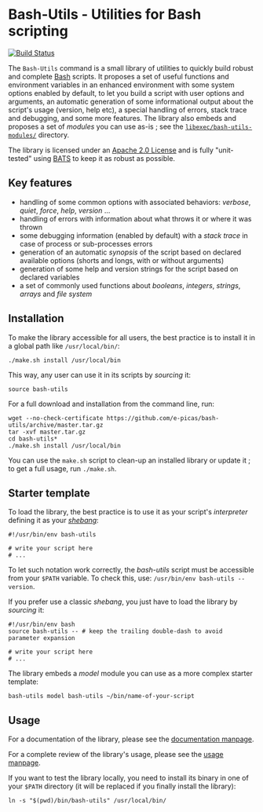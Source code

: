 Bash-Utils - Utilities for Bash scripting
=========================================

[![Build Status](https://travis-ci.org/e-picas/bash-utils.svg)](https://travis-ci.org/e-picas/bash-utils)

The `Bash-Utils` command is a small library of utilities to quickly build robust and complete
[Bash](https://en.wikipedia.org/wiki/Bash_%28Unix_shell%29) scripts.
It proposes a set of useful functions and environment variables in an enhanced environment with some system options enabled by default,
to let you build a script with user options and arguments, an automatic generation of some informational output about 
the script's usage (version, help etc), a special handling of errors, stack trace and debugging, and some more features.
The library also embeds and proposes a set of *modules* you can use as-is ; 
see the [`libexec/bash-utils-modules/`](libexec/bash-utils-modules/) directory.

The library is licensed under an [Apache 2.0 License](http://www.apache.org/licenses/LICENSE-2.0) and
is fully "unit-tested" using [BATS](http://github.com/sstephenson/bats) to keep it as robust as possible.


Key features
------------

-   handling of some common options with associated behaviors: *verbose*, *quiet*, *force*, *help*, *version* ...
-   handling of errors with information about what throws it or where it was thrown
-   some debugging information (enabled by default) with a *stack trace* in case of process or sub-processes errors
-   generation of an automatic *synopsis* of the script based on declared available options (shorts and longs, with or 
    without arguments)
-   generation of some help and version strings for the script based on declared variables
-   a set of commonly used functions about *booleans*, *integers*, *strings*, *arrays* and *file system*


Installation
------------

To make the library accessible for all users, the best practice is to install it in a global path like `/usr/local/bin/`:

    ./make.sh install /usr/local/bin

This way, any user can use it in its scripts by *sourcing* it:

    source bash-utils

For a full download and installation from the command line, run:

    wget --no-check-certificate https://github.com/e-picas/bash-utils/archive/master.tar.gz
    tar -xvf master.tar.gz
    cd bash-utils*
    ./make.sh install /usr/local/bin

You can use the `make.sh` script to clean-up an installed library or update it ; to get a full usage, run `./make.sh`.


Starter template
----------------

To load the library, the best practice is to use it as your script's *interpreter* defining it as your 
[*shebang*](https://en.wikipedia.org/wiki/Shebang_%28Unix%29): 

    #!/usr/bin/env bash-utils
    
    # write your script here
    # ...

To let such notation work correctly, the *bash-utils* script must be accessible from your `$PATH` variable.
To check this, use: `/usr/bin/env bash-utils --version`.

If you prefer use a classic *shebang*, you just have to load the library by *sourcing* it:

    #!/usr/bin/env bash
    source bash-utils -- # keep the trailing double-dash to avoid parameter expansion
    
    # write your script here
    # ...

The library embeds a *model* module you can use as a more complex starter template:

    bash-utils model bash-utils ~/bin/name-of-your-script


Usage
-----

For a documentation of the library, please see the [documentation manpage](man/MANPAGE.7.md).

For a complete review of the library's usage, please see the [usage manpage](man/MANPAGE.1.md).

If you want to test the library locally, you need to install its binary in one of your `$PATH` directory
(it will be replaced if you finally install the library):

    ln -s "$(pwd)/bin/bash-utils" /usr/local/bin/
